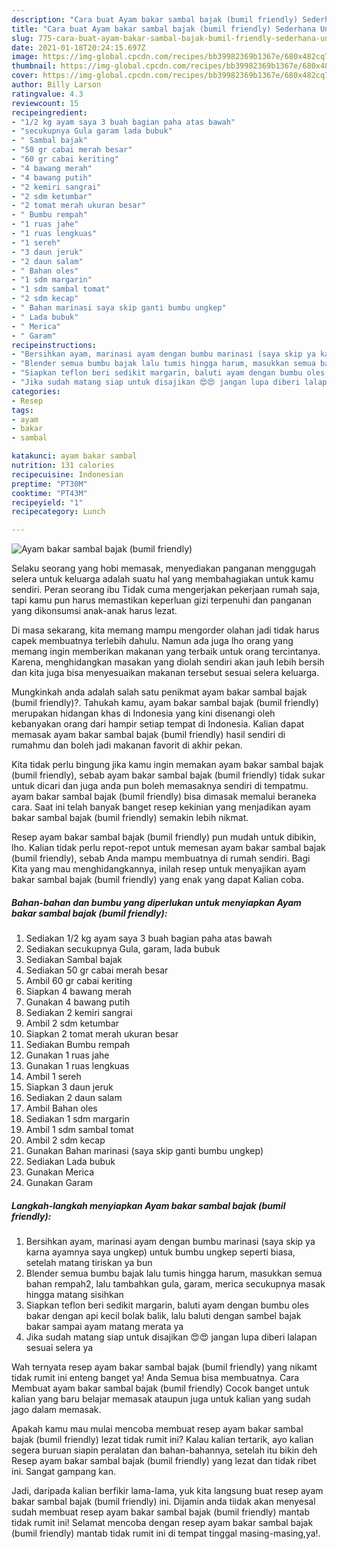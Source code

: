 ```yaml
---
description: "Cara buat Ayam bakar sambal bajak (bumil friendly) Sederhana Untuk Jualan"
title: "Cara buat Ayam bakar sambal bajak (bumil friendly) Sederhana Untuk Jualan"
slug: 775-cara-buat-ayam-bakar-sambal-bajak-bumil-friendly-sederhana-untuk-jualan
date: 2021-01-18T20:24:15.697Z
image: https://img-global.cpcdn.com/recipes/bb39982369b1367e/680x482cq70/ayam-bakar-sambal-bajak-bumil-friendly-foto-resep-utama.jpg
thumbnail: https://img-global.cpcdn.com/recipes/bb39982369b1367e/680x482cq70/ayam-bakar-sambal-bajak-bumil-friendly-foto-resep-utama.jpg
cover: https://img-global.cpcdn.com/recipes/bb39982369b1367e/680x482cq70/ayam-bakar-sambal-bajak-bumil-friendly-foto-resep-utama.jpg
author: Billy Larson
ratingvalue: 4.3
reviewcount: 15
recipeingredient:
- "1/2 kg ayam saya 3 buah bagian paha atas bawah"
- "secukupnya Gula garam lada bubuk"
- " Sambal bajak"
- "50 gr cabai merah besar"
- "60 gr cabai keriting"
- "4 bawang merah"
- "4 bawang putih"
- "2 kemiri sangrai"
- "2 sdm ketumbar"
- "2 tomat merah ukuran besar"
- " Bumbu rempah"
- "1 ruas jahe"
- "1 ruas lengkuas"
- "1 sereh"
- "3 daun jeruk"
- "2 daun salam"
- " Bahan oles"
- "1 sdm margarin"
- "1 sdm sambal tomat"
- "2 sdm kecap"
- " Bahan marinasi saya skip ganti bumbu ungkep"
- " Lada bubuk"
- " Merica"
- " Garam"
recipeinstructions:
- "Bersihkan ayam, marinasi ayam dengan bumbu marinasi (saya skip ya karna ayamnya saya ungkep) untuk bumbu ungkep seperti biasa, setelah matang tiriskan ya bun"
- "Blender semua bumbu bajak lalu tumis hingga harum, masukkan semua bahan rempah2, lalu tambahkan gula, garam, merica secukupnya masak hingga matang sisihkan"
- "Siapkan teflon beri sedikit margarin, baluti ayam dengan bumbu oles bakar dengan api kecil bolak balik, lalu baluti dengan sambel bajak bakar sampai ayam matang merata ya"
- "Jika sudah matang siap untuk disajikan 😍😍 jangan lupa diberi lalapan sesuai selera ya"
categories:
- Resep
tags:
- ayam
- bakar
- sambal

katakunci: ayam bakar sambal 
nutrition: 131 calories
recipecuisine: Indonesian
preptime: "PT30M"
cooktime: "PT43M"
recipeyield: "1"
recipecategory: Lunch

---
```



![Ayam bakar sambal bajak (bumil friendly)](https://img-global.cpcdn.com/recipes/bb39982369b1367e/680x482cq70/ayam-bakar-sambal-bajak-bumil-friendly-foto-resep-utama.jpg)

Selaku seorang yang hobi memasak, menyediakan panganan menggugah selera untuk keluarga adalah suatu hal yang membahagiakan untuk kamu sendiri. Peran seorang ibu Tidak cuma mengerjakan pekerjaan rumah saja, tapi kamu pun harus memastikan keperluan gizi terpenuhi dan panganan yang dikonsumsi anak-anak harus lezat.

Di masa  sekarang, kita memang mampu mengorder olahan jadi tidak harus capek membuatnya terlebih dahulu. Namun ada juga lho orang yang memang ingin memberikan makanan yang terbaik untuk orang tercintanya. Karena, menghidangkan masakan yang diolah sendiri akan jauh lebih bersih dan kita juga bisa menyesuaikan makanan tersebut sesuai selera keluarga. 



Mungkinkah anda adalah salah satu penikmat ayam bakar sambal bajak (bumil friendly)?. Tahukah kamu, ayam bakar sambal bajak (bumil friendly) merupakan hidangan khas di Indonesia yang kini disenangi oleh kebanyakan orang dari hampir setiap tempat di Indonesia. Kalian dapat memasak ayam bakar sambal bajak (bumil friendly) hasil sendiri di rumahmu dan boleh jadi makanan favorit di akhir pekan.

Kita tidak perlu bingung jika kamu ingin memakan ayam bakar sambal bajak (bumil friendly), sebab ayam bakar sambal bajak (bumil friendly) tidak sukar untuk dicari dan juga anda pun boleh memasaknya sendiri di tempatmu. ayam bakar sambal bajak (bumil friendly) bisa dimasak memalui beraneka cara. Saat ini telah banyak banget resep kekinian yang menjadikan ayam bakar sambal bajak (bumil friendly) semakin lebih nikmat.

Resep ayam bakar sambal bajak (bumil friendly) pun mudah untuk dibikin, lho. Kalian tidak perlu repot-repot untuk memesan ayam bakar sambal bajak (bumil friendly), sebab Anda mampu membuatnya di rumah sendiri. Bagi Kita yang mau menghidangkannya, inilah resep untuk menyajikan ayam bakar sambal bajak (bumil friendly) yang enak yang dapat Kalian coba.

<!--inarticleads1-->

##### Bahan-bahan dan bumbu yang diperlukan untuk menyiapkan Ayam bakar sambal bajak (bumil friendly):

1. Sediakan 1/2 kg ayam saya 3 buah bagian paha atas bawah
1. Sediakan secukupnya Gula, garam, lada bubuk
1. Sediakan  Sambal bajak
1. Sediakan 50 gr cabai merah besar
1. Ambil 60 gr cabai keriting
1. Siapkan 4 bawang merah
1. Gunakan 4 bawang putih
1. Sediakan 2 kemiri sangrai
1. Ambil 2 sdm ketumbar
1. Siapkan 2 tomat merah ukuran besar
1. Sediakan  Bumbu rempah
1. Gunakan 1 ruas jahe
1. Gunakan 1 ruas lengkuas
1. Ambil 1 sereh
1. Siapkan 3 daun jeruk
1. Sediakan 2 daun salam
1. Ambil  Bahan oles
1. Sediakan 1 sdm margarin
1. Ambil 1 sdm sambal tomat
1. Ambil 2 sdm kecap
1. Gunakan  Bahan marinasi (saya skip ganti bumbu ungkep)
1. Sediakan  Lada bubuk
1. Gunakan  Merica
1. Gunakan  Garam




<!--inarticleads2-->

##### Langkah-langkah menyiapkan Ayam bakar sambal bajak (bumil friendly):

1. Bersihkan ayam, marinasi ayam dengan bumbu marinasi (saya skip ya karna ayamnya saya ungkep) untuk bumbu ungkep seperti biasa, setelah matang tiriskan ya bun
1. Blender semua bumbu bajak lalu tumis hingga harum, masukkan semua bahan rempah2, lalu tambahkan gula, garam, merica secukupnya masak hingga matang sisihkan
1. Siapkan teflon beri sedikit margarin, baluti ayam dengan bumbu oles bakar dengan api kecil bolak balik, lalu baluti dengan sambel bajak bakar sampai ayam matang merata ya
1. Jika sudah matang siap untuk disajikan 😍😍 jangan lupa diberi lalapan sesuai selera ya




Wah ternyata resep ayam bakar sambal bajak (bumil friendly) yang nikamt tidak rumit ini enteng banget ya! Anda Semua bisa membuatnya. Cara Membuat ayam bakar sambal bajak (bumil friendly) Cocok banget untuk kalian yang baru belajar memasak ataupun juga untuk kalian yang sudah jago dalam memasak.

Apakah kamu mau mulai mencoba membuat resep ayam bakar sambal bajak (bumil friendly) lezat tidak rumit ini? Kalau kalian tertarik, ayo kalian segera buruan siapin peralatan dan bahan-bahannya, setelah itu bikin deh Resep ayam bakar sambal bajak (bumil friendly) yang lezat dan tidak ribet ini. Sangat gampang kan. 

Jadi, daripada kalian berfikir lama-lama, yuk kita langsung buat resep ayam bakar sambal bajak (bumil friendly) ini. Dijamin anda tiidak akan menyesal sudah membuat resep ayam bakar sambal bajak (bumil friendly) mantab tidak rumit ini! Selamat mencoba dengan resep ayam bakar sambal bajak (bumil friendly) mantab tidak rumit ini di tempat tinggal masing-masing,ya!.

